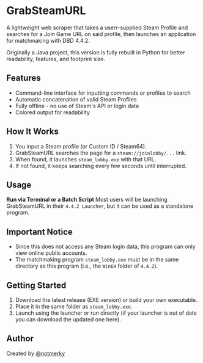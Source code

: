 # GrabSteamURL
A lightweight web scraper that takes a userr-supplied Steam Profile and searches for a Join Game URL on said profile, then launches an application for matchmaking with DBD 4.4.2.

Originally a Java project, this version is fully rebuilt in Python for better readability, features, and footprint size.

## Features
- Command-line interface for inputting commands or profiles to search
- Automatic concatenation of valid Steam Profiles
- Fully offline - no use of Steam's API or login data
- Colored output for readability

## How It Works
1. You input a Steam profile (or Custom ID / Steam64).
2. GrabSteamURL searches the page for a `steam://joinlobby/...` link.
3. When found, it launches `steam_lobby.exe` with that URL.
4. If not found, it keeps searching every few seconds until interrupted.

## Usage
**Run via Terminal or a Batch Script**
Most users will be launching GrabSteamURL in their `4.4.2 Launcher`, but it can be used as a standalone program.

## Important Notice
- Since this does not access any Steam login data, this program can only view online public accounts.
- The matchmaking program `steam_lobby.exe` must be in the same directory as this program (i.e., the `Win64` folder of `4.4.2`).

## Getting Started
1. Download the latest release (EXE version) or build your own executable.
2. Place it in the same folder as `steam_lobby.exe`.
3. Launch using the launcher or run directly (if your launcher is out of date you can download the updated one here).

## Author
Created by [@notmerky](https://github.com/notmerky)

